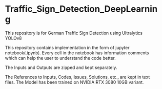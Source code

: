 # Traffic_Sign_Detection_DeepLearning
This repository is for German Traffic Sign Detection using Ultralytics YOLOv8

This repository contains implementation in the form of jupyter notebook(.ipynb). Every cell in the notebook has information comments which can help the user to understand the code better.

The Inputs and Outputs are zipped and kept separately.

The References to Inputs, Codes, Issues, Solutions, etc., are kept in text files.
The Model has been trained on NVIDIA RTX 3080 10GB variant.
